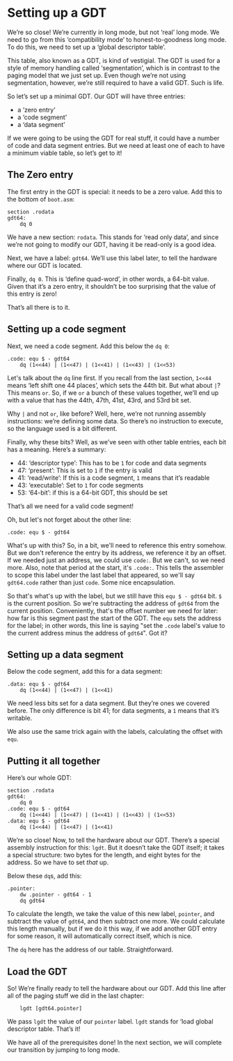# Setting up a GDT

We’re so close! We’re currently in long mode, but not ‘real’ long mode. We need
to go from this ‘compatibility mode’ to honest-to-goodness long mode. To do
this, we need to set up a ‘global descriptor table’.

This table, also known as a GDT, is kind of vestigial. The GDT is used for a
style of memory handling called ‘segmentation’, which is in contrast to the
paging model that we just set up. Even though we’re not using segmentation,
however, we’re still required to have a valid GDT. Such is life.

So let’s set up a minimal GDT. Our GDT will have three entries:

* a ‘zero entry’
* a ‘code segment’
* a ‘data segment’

If we were going to be using the GDT for real stuff, it could have a number
of code and data segment entries. But we need at least one of each to have a
minimum viable table, so let’s get to it!

## The Zero entry

The first entry in the GDT is special: it needs to be a zero value. Add this
to the bottom of `boot.asm`:

```x86asm
section .rodata
gdt64:
    dq 0
```

We have a new section: `rodata`. This stands for ‘read only data’, and since
we’re not going to modify our GDT, having it be read-only is a good idea.

Next, we have a label: `gdt64`. We’ll use this label later, to tell the hardware
where our GDT is located.

Finally, `dq 0`. This is ‘define quad-word’, in other words, a 64-bit value.
Given that it’s a zero entry, it shouldn’t be too surprising that the value of
this entry is zero!

That’s all there is to it.

## Setting up a code segment

Next, we need a code segment. Add this below the `dq 0`:

```x86asm
.code: equ $ - gdt64
    dq (1<<44) | (1<<47) | (1<<41) | (1<<43) | (1<<53)
```

Let's talk about the `dq` line first. If you recall from the last section,
`1<<44` means ‘left shift one 44 places’, which sets the 44th bit. But what
about `|`? This means `or`. So, if we `or` a bunch of these values together,
we’ll end up with a value that has the 44th, 47th, 41st, 43rd, and 53rd bit
set.

Why `|` and not `or`, like before? Well, here, we’re not running assembly
instructions: we’re defining some data. So there’s no instruction to execute, so
the language used is a bit different.

Finally, why these bits? Well, as we’ve seen with other table entries, each bit
has a meaning. Here’s a summary:

* 44: ‘descriptor type’: This has to be `1` for code and data segments
* 47: ‘present’: This is set to `1` if the entry is valid
* 41: ‘read/write’: If this is a code segment, `1` means that it’s readable
* 43: ‘executable’: Set to `1` for code segments
* 53: ‘64-bit’: if this is a 64-bit GDT, this should be set

That’s all we need for a valid code segment!

Oh, but let's not forget about the other line:

```x86asm
.code: equ $ - gdt64
```

What's up with this? So, in a bit, we'll need to reference this entry somehow.
But we don't reference the entry by its address, we reference it by an offset.
If we needed just an address, we could use `code:`. But we can't, so we need
more. Also, note that period at the start, it's `.code:`. This tells the
assembler to scope this label under the last label that appeared, so we'll
say `gdt64.code` rather than just `code`. Some nice encapsulation.

So that's what's up with the label, but we still have this `equ $ - gdt64` bit.
`$` is the current position. So we're subtracting the address of `gdt64` from
the current position. Conveniently, that's the offset number we need for later:
how far is this segment past the start of the GDT. The `equ` sets the address
for the label; in other words, this line is saying "set the `.code` label's
value to the current address minus the address of `gdt64`". Got it?

## Setting up a data segment

Below the code segment, add this for a data segment:

```x86asm
.data: equ $ - gdt64
    dq (1<<44) | (1<<47) | (1<<41)
```

We need less bits set for a data segment. But they’re ones we covered before.
The only difference is bit 41; for data segments, a `1` means that it’s
writable.

We also use the same trick again with the labels, calculating the offset with
`equ`.

## Putting it all together

Here’s our whole GDT:

```x86asm
section .rodata
gdt64:
    dq 0
.code: equ $ - gdt64
    dq (1<<44) | (1<<47) | (1<<41) | (1<<43) | (1<<53)
.data: equ $ - gdt64
    dq (1<<44) | (1<<47) | (1<<41)
```

We’re so close! Now, to tell the hardware about our GDT. There’s a special
assembly instruction for this: `lgdt`. But it doesn’t take the GDT itself; it
takes a special structure: two bytes for the length, and eight bytes for the
address. So we have to set _that_ up.

Below these `dq`s, add this:

```x86asm
.pointer:
    dw .pointer - gdt64 - 1
    dq gdt64
```

To calculate the length, we take the value of this new label, `pointer`, and
subtract the value of `gdt64`, and then subtract one more. We could calculate
this length manually, but if we do it this way, if we add another GDT entry for
some reason, it will automatically correct itself, which is nice.

The `dq` here has the address of our table. Straightforward.

## Load the GDT

So! We’re finally ready to tell the hardware about our GDT. Add this line after
all of the paging stuff we did in the last chapter:

```x86asm
    lgdt [gdt64.pointer]
```

We pass `lgdt` the value of our `pointer` label. `lgdt` stands for ‘load global
descriptor table. That’s it!

We have all of the prerequisites done! In the next section, we will complete our
transition by jumping to long mode.
